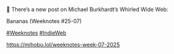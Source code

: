 🤖 There’s a new post on Michael Burkhardt’s Whirled Wide Web:

Bananas (Weeknotes #25-07)

[\#<span>Weeknotes</span>](https://social.lol/tags/Weeknotes) [\#<span>IndieWeb</span>](https://social.lol/tags/IndieWeb)

[<span class="invisible">https://</span><span class="ellipsis">mihobu.lol/weeknotes-week-07-2</span><span class="invisible">025</span>](https://mihobu.lol/weeknotes-week-07-2025)